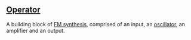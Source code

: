 ## [Operator](#operator)

A building block of [FM synthesis](#frequency-modulation-synthesis), comprised of an input, an [oscillator](#oscillator), an amplifier and an output.

